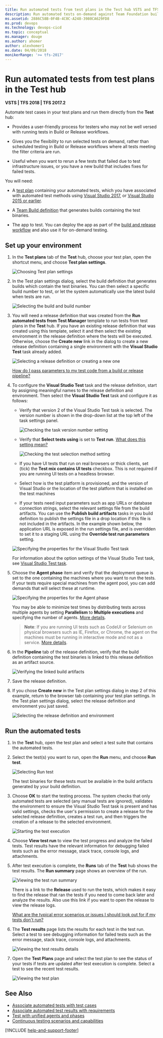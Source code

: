 ```yaml
---
title: Run automated tests from test plans in the Test hub VSTS and TFS 
description: Run automated tests on-demand against Team Foundation builds from test plans in the Test hub with a build or release definition
ms.assetid: 2886C58B-0F4B-4C0C-A248-3980CA629FD8 
ms.prod: devops
ms.technology: devops-cicd
ms.topic: conceptual 
ms.manager: douge
ms.author: ahomer
author: alexhomer1
ms.date: 04/09/2018
monikerRange: '>= tfs-2017'
---
```



# Run automated tests from test plans in the Test hub

**VSTS | TFS 2018 | TFS 2017.2**

Automate test cases in your test plans and run them directly from the **Test** hub:

* Provides a user-friendly process for testers who may not be well
  versed with running tests in Build or Release workflows.

* Gives you the flexibility to run selected tests on demand,
  rather than scheduled testing in Build or Release workflows
  where all tests meeting the filter criteria are run.

* Useful when you want to rerun a few tests that failed due
  to test infrastructure issues, or you have a new build that
  includes fixes for failed tests.

<a name="prerequisites"></a>
You will need:

* A [test plan](../../test/create-a-test-plan.md)
  containing your automated tests, which you have associated with automated test methods using 
  [Visual Studio 2017](associate-automated-test-with-test-case.md), 
  or [Visual Studio 2015 or earlier](https://msdn.microsoft.com/en-us/library/dd380741%28v=vs.120%29.aspx).

* A [Team Build definition](../../pipelines/apps/windows/dot-net.md)
  that generates builds containing the test binaries.

* The app to test. You can deploy the app as part of the 
  [build and release workflow](example-continuous-testing.md) and also use it for on-demand testing.

## Set up your environment

1. In the **Test plans** tab of the **Test** hub, choose your test plan,
   open the shortcut menu, and choose **Test plan settings**.

   ![Choosing Test plan settings](_img/run-automated-tests-from-test-hub/run-auto-tests-from-hub-101.png)

1. In the Test plan settings dialog, select the build definition that generates builds which
   contain the test binaries. You can then select a specific build number to test, or let the
   system automatically use the latest build when tests are run.

   ![Selecting the build and build number](_img/run-automated-tests-from-test-hub/run-auto-tests-from-hub-102.png)

1. You will need a release definition that was created from the 
   **Run automated tests from Test Manager** template to run tests from test plans
   in the **Test** hub. If you have an existing release definition that was created
   using this template, select it and then select the existing environment in the
   release definition where the tests will be executed.
   Otherwise, choose the **Create new** link in the
   dialog to create a new release definition containing a single environment
   with the **Visual Studio Test** task already added.

   ![Selecting a release definition or creating a new one](_img/run-automated-tests-from-test-hub/run-auto-tests-from-hub-102a.png)

   [How do I pass parameters to my test code from a build or release pipeline?](reference-qa.md#pass-params)

1. To configure the **Visual Studio Test** task and the release definition,
   start by assigning meaningful names to the release definition and environment.
   Then select the **Visual Studio Test** task and configure it as follows:
 
   * Verify that version 2 of the Visual Studio Test task is selected.
     The version number is shown in the drop-down list at the top left
     of the task settings panel. 

     ![Checking the task version number setting](_img/run-automated-tests-from-test-hub/run-auto-tests-from-hub-03.png) 

   * Verify that **Select tests using** is set to **Test run**.
     [What does this setting mean?](reference-qa.md#faq-ondemandruns) 

     ![Checking the test selection method setting](_img/run-automated-tests-from-test-hub/run-auto-tests-from-hub-02.png) 

   * If you have UI tests that run on real browsers or thick clients,
     set (tick) the **Test mix contains UI tests** checkbox. This is not
     required if you are running UI tests on a headless browser. 

   * Select how is the test platform is provisioned, and the version of
     Visual Studio or the location of the test platform that is installed
     on the test machines 

   * If your tests need input parameters such as app URLs or database
     connection strings, select the relevant settings file from the
     build artifacts. You can use the **Publish build artifacts** tasks
     in you build definition to publish the settings file in a drop
     location if this file is not included in the artifacts.
     In the example shown below, the application URL is exposed in the
     run settings file, and is overridden to set it to a staging URL
     using the **Override test run parameters** setting.

   ![Specifying the properties for the Visual Studio Test task](_img/run-automated-tests-from-test-hub/run-auto-tests-from-hub-06.png)

   For information about the option settings of the Visual Studio Test task, see [Visual Studio Test task](https://github.com/Microsoft/vsts-tasks/blob/master/Tasks/VsTest/README.md).

1. Choose the **Agent phase** item and verify that the deployment queue
   is set to the one containing the machines where you want to run the
   tests. If your tests require special machines from the agent pool,
   you can add demands that will select these at runtime.

   ![Specifying the properties for the Agent phase](_img/run-automated-tests-from-test-hub/run-auto-tests-from-hub-04.png)

   You may be able to minimize test times by distributing tests across multiple
   agents by setting **Parallelism** to **Multiple executions** and specifying the number of agents.
   [More details](test-with-unified-agent-and-phases.md).

   > **Note**: If you are running UI tests such as CodeUI or Selenium
   on physical browsers such as IE, Firefox, or Chrome, the agent
   on the machines must be running in interactive mode and not
   as a service. [More details](reference-qa.md#faq-agentmode). 

1. In the **Pipeline** tab of the release definition, verify
   that the build definition containing the test binaries is linked
   to this release definition as an artifact source.  

   ![Verifying the linked build artifacts](_img/run-automated-tests-from-test-hub/run-auto-tests-from-hub-106.png)
 
1. Save the release definition.

1. If you chose **Create new** in the Test plan settings dialog in step 2
   of this example, return to the browser tab containing your test plan
   settings. In the Test plan settings dialog, select the release definition
   and environment you just saved.

   ![Selecting the release definition and environment](_img/run-automated-tests-from-test-hub/run-auto-tests-from-hub-107.png)

## Run the automated tests

1. In the **Test** hub, open the test plan and select a test suite that contains the
   automated tests.

1. Select the test(s) you want to run, open the **Run** menu,
   and choose **Run test**. 

   ![Selecting Run test](_img/run-automated-tests-from-test-hub/run-auto-tests-from-hub-108.png)

   The test binaries for these tests must be available
   in the build artifacts generated by your build definition.

1. Choose **OK** to start the testing process. The system checks that only
   automated tests are selected (any manual tests are ignored),
   validates the environment to ensure the Visual Studio Test
   task is present and has valid settings, checks the user's
   permission to create a release for the selected release
   definition, creates a test run, and then triggers the creation
   of a release to the selected environment.

   ![Starting the test execution](_img/run-automated-tests-from-test-hub/run-auto-tests-from-hub-109.png)

1. Choose **View test run** to view the test progress and analyze
   the failed tests. Test results have the relevant information
   for debugging failed tests such as the error message, stack trace,
   console logs, and attachments. 
 
1. After test execution is complete, the **Runs** tab of the
   **Test** hub shows the test results. The **Run summary** page
   shows an overview of the run.

   ![Viewing the test run summary](_img/run-automated-tests-from-test-hub/run-auto-tests-from-hub-110.png)
 
   There is a link to the **Release** used to run the tests, which
   makes it easy to find the release that ran the tests if you need
   to come back later and analyze the results. Also use this link if you
   want to open the release to view the release logs.

   [What are the typical error scenarios or issues I should look out for if my tests don't run?](reference-qa.md#faq-errors)

1. The **Test results** page lists the results for each test in the
   test run. Select a test to see debugging information for failed
   tests such as the error message, stack trace, console logs, and attachments. 

   ![Viewing the test results details](_img/run-automated-tests-from-test-hub/run-auto-tests-from-hub-111.png)

1. Open the **Test Plans** page and select the test plan to see the status
   of your tests if tests are updated after test execution is complete.
   Select a test to see the recent test results.

   ![Viewing the test plan](_img/run-automated-tests-from-test-hub/run-auto-tests-from-hub-112.png)
 
## See Also

* [Associate automated tests with test cases](associate-automated-test-with-test-case.md)
* [Associate automated test results with requirements](associate-automated-results-with-requirements.md)
* [Test with unified agents and phases](test-with-unified-agent-and-phases.md)
* [Continuous testing scenarios and capabilities](index.md)

[!INCLUDE [help-and-support-footer](_shared/help-and-support-footer.md)] 
